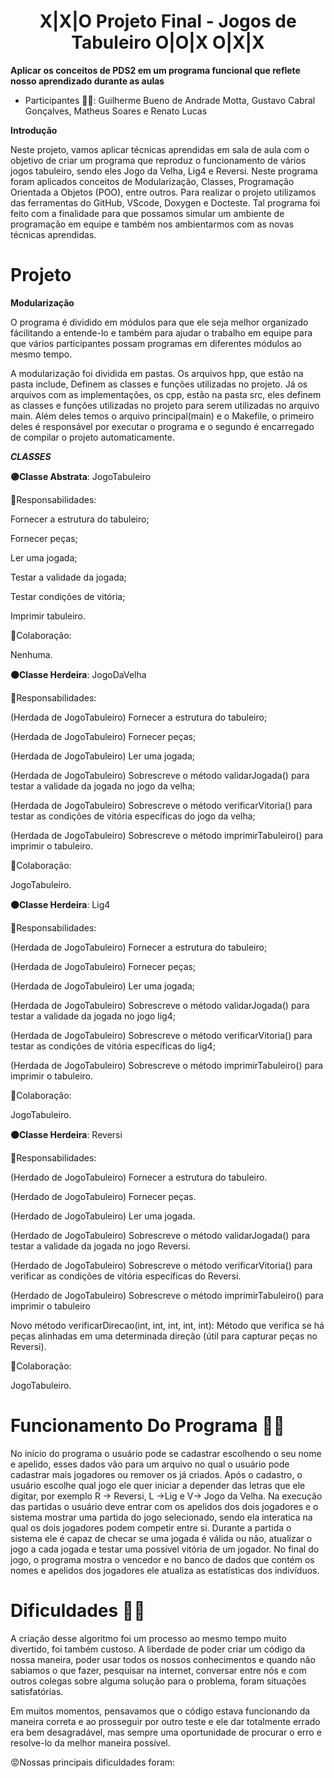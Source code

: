 <h1 align="center">                                    X|X|O
                    Projeto Final - Jogos de Tabuleiro O|O|X
                                                       O|X|X          </h1>

**Aplicar os conceitos de PDS2 em um programa funcional que reflete nosso aprendizado durante as aulas**

- Participantes 🧑‍💻: Guilherme Bueno de Andrade Motta,  Gustavo Cabral Gonçalves, Matheus Soares e Renato Lucas

**Introdução**

Neste projeto, vamos aplicar técnicas aprendidas em sala de aula com o objetivo de criar um programa que reproduz o funcionamento de vários jogos tabuleiro, sendo eles Jogo da Velha, Lig4 e Reversi. Neste programa foram aplicados conceitos de Modularização, Classes, Programação Orientada a Objetos (POO), entre outros. Para realizar o projeto utilizamos das ferramentas do GitHub, VScode, Doxygen e Docteste. Tal programa foi feito com a finalidade para que possamos simular um ambiente de programação em equipe e também nos ambientarmos com as novas técnicas aprendidas.

# Projeto

**Modularização**

O programa é dividido em módulos para que ele seja melhor organizado fácilitando a entende-lo e também para ajudar o trabalho em equipe para que vários participantes possam programas em diferentes módulos ao mesmo tempo. 

A modularização foi dividida em pastas. Os arquivos hpp, que estão na pasta include, Definem as classes e funções utilizadas no projeto. Já os arquivos com as implementações, os cpp, estão na pasta src, eles definem as classes e funções utilizadas no projeto para serem utilizadas no arquivo main. Além deles temos o arquivo principal(main) e o Makefile, o primeiro deles é responsável por executar o programa e o segundo é encarregado de compilar o projeto automaticamente.

***CLASSES***

**🟣Classe Abstrata**: JogoTabuleiro 

🧐Responsabilidades: 

Fornecer a estrutura do tabuleiro; 

Fornecer peças;

Ler uma jogada; 

Testar a validade da jogada; 

Testar condições de vitória; 

Imprimir tabuleiro.

🤝Colaboração:

Nenhuma.  


**🟠Classe Herdeira**: JogoDaVelha

🧐Responsabilidades:

(Herdada de JogoTabuleiro) Fornecer a estrutura do tabuleiro; 

(Herdada de JogoTabuleiro) Fornecer peças; 

(Herdada de JogoTabuleiro) Ler uma jogada; 

(Herdada de JogoTabuleiro) Sobrescreve o método validarJogada() para testar a validade da jogada no jogo da velha; 

(Herdada de JogoTabuleiro) Sobrescreve o método verificarVitoria() para testar as condições de vitória específicas do jogo da velha; 

(Herdada de JogoTabuleiro) Sobrescreve o método imprimirTabuleiro() para imprimir o tabuleiro. 

🤝Colaboração: 

JogoTabuleiro.


**🟠Classe Herdeira**: Lig4

🧐Responsabilidades:

(Herdada de JogoTabuleiro) Fornecer a estrutura do tabuleiro; 

(Herdada de JogoTabuleiro) Fornecer peças; 

(Herdada de JogoTabuleiro) Ler uma jogada; 

(Herdada de JogoTabuleiro) Sobrescreve o método validarJogada() para testar a validade da jogada no jogo lig4; 

(Herdada de JogoTabuleiro) Sobrescreve o método verificarVitoria() para testar as condições de vitória específicas do lig4; 

(Herdada de JogoTabuleiro) Sobrescreve o método imprimirTabuleiro() para imprimir o tabuleiro. 

🤝Colaboração: 

JogoTabuleiro.


**🟠Classe Herdeira**: Reversi

🧐Responsabilidades:

(Herdado de JogoTabuleiro) Fornecer a estrutura do tabuleiro.

(Herdado de JogoTabuleiro) Fornecer peças.

(Herdado de JogoTabuleiro) Ler uma jogada.

(Herdado de JogoTabuleiro) Sobrescreve o método validarJogada() para testar a validade da jogada no jogo Reversi.

(Herdado de JogoTabuleiro) Sobrescreve o método verificarVitoria() para verificar as condições de vitória específicas do Reversi.

(Herdado de JogoTabuleiro) Sobrescreve o método imprimirTabuleiro() para imprimir o tabuleiro

Novo método verificarDirecao(int, int, int, int, int): Método que verifica se há peças alinhadas em uma determinada direção (útil para capturar peças no Reversi).

🤝Colaboração: 

JogoTabuleiro.


# Funcionamento Do Programa 🧑‍💻

No início do programa o usuário pode se cadastrar escolhendo o seu nome e apelido, esses dados vão para um arquivo no qual o usuário pode cadastrar mais jogadores ou remover os já criados. Após o cadastro, o usuário escolhe qual jogo ele quer iniciar a depender das letras que ele digitar, por exemplo R -> Reversi, L ->Lig e V-> Jogo da Velha. Na execução das partidas o usuário deve entrar com os apelidos dos dois jogadores e o sistema mostrar uma partida do jogo selecionado, sendo ela interatica na qual os dois jogadores podem competir entre si. Durante a partida o sistema ele é capaz de checar se uma jogada é válida ou não, atualizar o jogo a cada jogada e testar uma possível vitória de um jogador. No final do jogo, o programa mostra o vencedor e no banco de dados que contém os nomes e apelidos dos jogadores ele atualiza as estatísticas dos indivíduos.



# Dificuldades 😮‍💨

 A criação desse algoritmo foi um processo ao mesmo tempo muito divertido, foi também
 custoso. A liberdade de poder criar um código da nossa maneira, poder usar todos
 os nossos conhecimentos e quando não sabiamos o que fazer, pesquisar na internet,
 conversar entre nós e com outros colegas sobre alguma solução para o problema, foram
 situações satisfatórias.

 Em muitos momentos, pensavamos que o código estava funcionando da maneira
 correta e ao prosseguir por outro teste e ele dar totalmente errado era bem
 desagradável, mas sempre uma oportunidade de procurar o erro e resolve-lo da
 melhor maneira possível.

 😡Nossas principais dificuldades foram:
